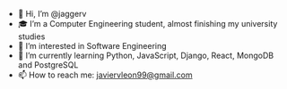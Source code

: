 - 👋 Hi, I’m @jaggerv
- 🎓 I’m a Computer Engineering student, almost finishing my university studies
- 👀 I’m interested in Software Engineering 
- 🌱 I’m currently learning Python, JavaScript, Django, React, MongoDB and PostgreSQL
- 📫 How to reach me: javiervleon99@gmail.com

<!---
jaggerv/jaggerv is a ✨ special ✨ repository because its `README.md` (this file) appears on your GitHub profile.
You can click the Preview link to take a look at your changes.
--->
